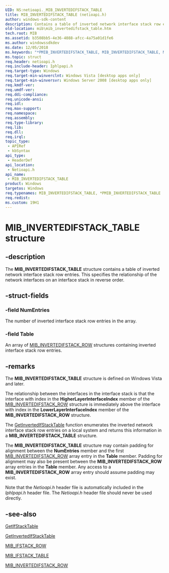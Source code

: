 ```yaml
---
UID: NS:netioapi._MIB_INVERTEDIFSTACK_TABLE
title: MIB_INVERTEDIFSTACK_TABLE (netioapi.h)
author: windows-sdk-content
description: Contains a table of inverted network interface stack row entries. This specifies the relationship of the network interfaces on an interface stack in reverse order.
old-location: mib\mib_invertedifstack_table.htm
tech.root: MIB
ms.assetid: b3508bb5-4e36-4088-afcc-4a75a01d1fe6
ms.author: windowssdkdev
ms.date: 12/05/2018
ms.keywords: "*PMIB_INVERTEDIFSTACK_TABLE, MIB_INVERTEDIFSTACK_TABLE, MIB_INVERTEDIFSTACK_TABLE structure [MIB], PMIB_INVERTEDIFSTACK_TABLE, PMIB_INVERTEDIFSTACK_TABLE structure pointer [MIB], mib.mib_invertedifstack_table, netioapi/MIB_INVERTEDIFSTACK_TABLE, netioapi/PMIB_INVERTEDIFSTACK_TABLE"
ms.topic: struct
req.header: netioapi.h
req.include-header: Iphlpapi.h
req.target-type: Windows
req.target-min-winverclnt: Windows Vista [desktop apps only]
req.target-min-winversvr: Windows Server 2008 [desktop apps only]
req.kmdf-ver: 
req.umdf-ver: 
req.ddi-compliance: 
req.unicode-ansi: 
req.idl: 
req.max-support: 
req.namespace: 
req.assembly: 
req.type-library: 
req.lib: 
req.dll: 
req.irql: 
topic_type:
 - APIRef
 - kbSyntax
api_type:
 - HeaderDef
api_location:
 - Netioapi.h
api_name:
 - MIB_INVERTEDIFSTACK_TABLE
product: Windows
targetos: Windows
req.typenames: MIB_INVERTEDIFSTACK_TABLE, *PMIB_INVERTEDIFSTACK_TABLE
req.redist: 
ms.custom: 19H1
---
```


# MIB_INVERTEDIFSTACK_TABLE structure


## -description


The 
<b>MIB_INVERTEDIFSTACK_TABLE</b> structure contains a table of inverted network interface stack row entries. This  specifies the relationship of the network interfaces on an interface stack in reverse order.


## -struct-fields




### -field NumEntries

The number of inverted interface stack row entries in the array.


### -field Table

An array of 
<a href="https://docs.microsoft.com/windows/desktop/api/netioapi/ns-netioapi-_mib_invertedifstack_row">MIB_INVERTEDIFSTACK_ROW</a> structures containing inverted interface stack row entries.


## -remarks



The <b>MIB_INVERTEDIFSTACK_TABLE</b> structure is defined on Windows Vista and later. 

The relationship between the interfaces in the interface stack is that the interface with index in the <b>HigherLayerInterfaceIndex</b> member of the <a href="https://docs.microsoft.com/windows/desktop/api/netioapi/ns-netioapi-_mib_invertedifstack_row">MIB_INVERTEDIFSTACK_ROW</a> structure is immediately above the interface with index in the <b>LowerLayerInterfaceIndex</b> member of the <b>MIB_INVERTEDIFSTACK_ROW</b> structure.

The <a href="https://docs.microsoft.com/windows/desktop/api/netioapi/nf-netioapi-getinvertedifstacktable">GetInvertedIfStackTable</a> function enumerates the inverted network interface stack row entries on a local system and returns this information in a <b>MIB_INVERTEDIFSTACK_TABLE</b> structure. 



The <b>MIB_INVERTEDIFSTACK_TABLE</b> structure may contain padding for alignment between the <b>NumEntries</b> member and the first <a href="https://docs.microsoft.com/windows/desktop/api/netioapi/ns-netioapi-_mib_invertedifstack_row">MIB_INVERTEDIFSTACK_ROW</a> array entry in the <b>Table</b> member. Padding for alignment may also be present between the <b>MIB_INVERTEDIFSTACK_ROW</b> array entries in the <b>Table</b> member. Any access to a <b>MIB_INVERTEDIFSTACK_ROW</b> array entry should assume  padding may exist. 



Note that the <i>Netioapi.h</i> header file is automatically included in the <i>Iphlpapi.h</i> header file. The  <i>Netioapi.h</i> header file should never be used directly.




## -see-also




<a href="https://docs.microsoft.com/windows/desktop/api/netioapi/nf-netioapi-getifstacktable">GetIfStackTable</a>



<a href="https://docs.microsoft.com/windows/desktop/api/netioapi/nf-netioapi-getinvertedifstacktable">GetInvertedIfStackTable</a>



<a href="https://docs.microsoft.com/windows/desktop/api/netioapi/ns-netioapi-_mib_ifstack_row">MIB_IFSTACK_ROW</a>



<a href="https://docs.microsoft.com/windows/desktop/api/netioapi/ns-netioapi-_mib_ifstack_table">MIB_IFSTACK_TABLE</a>



<a href="https://docs.microsoft.com/windows/desktop/api/netioapi/ns-netioapi-_mib_invertedifstack_row">MIB_INVERTEDIFSTACK_ROW</a>
 

 

